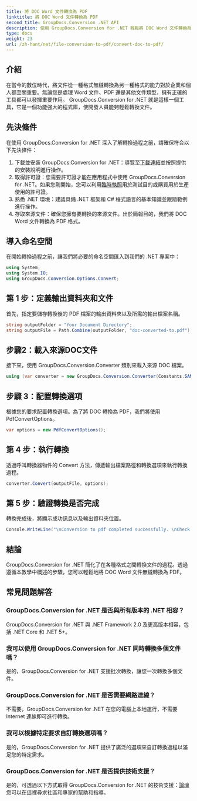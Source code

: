 ```yaml
---
title: 將 DOC Word 文件轉換為 PDF
linktitle: 將 DOC Word 文件轉換為 PDF
second_title: GroupDocs.Conversion .NET API
description: 使用 GroupDocs.Conversion for .NET 輕鬆將 DOC Word 文件轉換為 PDF。請按照我們的逐步指南進行無縫文件轉換。
type: docs
weight: 23
url: /zh-hant/net/file-conversion-to-pdf/convert-doc-to-pdf/
---
```

## 介紹
在當今的數位時代，將文件從一種格式無縫轉換為另一種格式的能力對於企業和個人都至關重要。無論您是處理 Word 文件、PDF 還是其他文件類型，擁有正確的工具都可以發揮重要作用。 GroupDocs.Conversion for .NET 就是這樣一個工具，它是一個功能強大的程式庫，使開發人員能夠輕鬆轉換文件。
## 先決條件
在使用 GroupDocs.Conversion for .NET 深入了解轉換過程之前，請確保符合以下先決條件：
1. 下載並安裝 GroupDocs.Conversion for .NET：導覽至[下載連結](https://releases.groupdocs.com/conversion/net/)並按照提供的安裝說明進行操作。
2. 取得許可證：您需要許可證才能在應用程式中使用 GroupDocs.Conversion for .NET。如果您剛開始，您可以利用[臨時執照](https://purchase.groupdocs.com/temporary-license/)用於測試目的或購買用於生產使用的許可證。
3. 熟悉 .NET 環境：建議具備 .NET 框架和 C# 程式語言的基本知識並跟隨範例進行操作。
4. 存取來源文件：確保您擁有要轉換的來源文件。出於簡報目的，我們將 DOC Word 文件轉換為 PDF 格式。

## 導入命名空間
在開始轉換過程之前，讓我們將必要的命名空間匯入到我們的 .NET 專案中：
```csharp
using System;
using System.IO;
using GroupDocs.Conversion.Options.Convert;
```
## 第 1 步：定義輸出資料夾和文件
首先，指定要儲存轉換後的 PDF 檔案的輸出資料夾以及所需的輸出檔案名稱。
```csharp
string outputFolder = "Your Document Directory";
string outputFile = Path.Combine(outputFolder, "doc-converted-to.pdf");
```
## 步驟2：載入來源DOC文件
接下來，使用 GroupDocs.Conversion.Converter 類別來載入來源 DOC 檔案。
```csharp
using (var converter = new GroupDocs.Conversion.Converter(Constants.SAMPLE_DOC))
```
## 步驟 3：配置轉換選項
根據您的要求配置轉換選項。為了將 DOC 轉換為 PDF，我們將使用 PdfConvertOptions。
```csharp
var options = new PdfConvertOptions();
```
## 第 4 步：執行轉換
透過呼叫轉換器物件的 Convert 方法，傳遞輸出檔案路徑和轉換選項來執行轉換過程。
```csharp
converter.Convert(outputFile, options);
```
## 第 5 步：驗證轉換是否完成
轉換完成後，將顯示成功訊息以及輸出資料夾位置。
```csharp
Console.WriteLine("\nConversion to pdf completed successfully. \nCheck output in {0}", outputFolder);
```

## 結論
GroupDocs.Conversion for .NET 簡化了在各種格式之間轉換文件的過程。透過遵循本教學中概述的步驟，您可以輕鬆地將 DOC Word 文件無縫轉換為 PDF。
## 常見問題解答
### GroupDocs.Conversion for .NET 是否與所有版本的 .NET 相容？
GroupDocs.Conversion for .NET 與 .NET Framework 2.0 及更高版本相容，包括 .NET Core 和 .NET 5+。
### 我可以使用 GroupDocs.Conversion for .NET 同時轉換多個文件嗎？
是的，GroupDocs.Conversion for .NET 支援批次轉換，讓您一次轉換多個文件。
### GroupDocs.Conversion for .NET 是否需要網路連線？
不需要，GroupDocs.Conversion for .NET 在您的電腦上本地運行，不需要 Internet 連線即可進行轉換。
### 我可以根據特定要求自訂轉換選項嗎？
是的，GroupDocs.Conversion for .NET 提供了廣泛的選項來自訂轉換過程以滿足您的特定需求。
### GroupDocs.Conversion for .NET 是否提供技術支援？
是的，可透過以下方式取得 GroupDocs.Conversion for .NET 的技術支援：[論壇](https://forum.groupdocs.com/c/conversion/11)您可以在這裡尋求社區和專家的幫助和指導。
